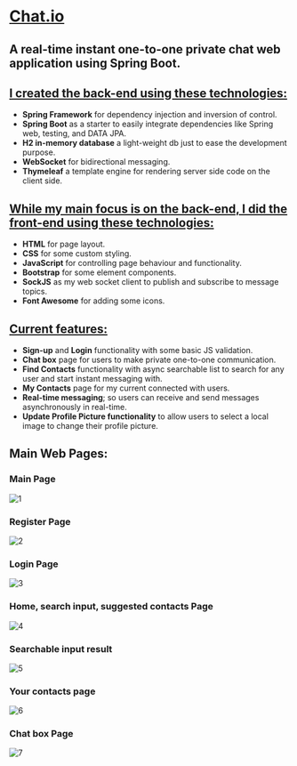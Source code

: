 # <u>Chat.io</u>
## A real-time instant one-to-one private chat web application using Spring Boot.


## <u>I created the back-end using these technologies:</u>
<ul>
<li><b>Spring Framework</b> for dependency injection and inversion of control.</li>
<li><b>Spring Boot</b> as a starter to easily integrate dependencies like Spring web, testing, and DATA JPA.</li>
<li><b>H2 in-memory database</b> a light-weight db just to ease the development purpose.</li>
<li><b>WebSocket</b> for bidirectional messaging.</li>
<li><b>Thymeleaf</b> a template engine for rendering server side code on the client side.</li>
</ul>

## <u>While my main focus is on the back-end, I did the front-end using these technologies:</u>
<ul>
<li><b>HTML</b> for page layout.</li>
<li><b>CSS</b> for some custom styling.</li>
<li><b>JavaScript</b> for controlling page behaviour and functionality.</li>
<li><b>Bootstrap</b> for some element components.</li>
<li><b>SockJS</b> as my web socket client to publish and subscribe to message topics.</li>
<li><b>Font Awesome</b> for adding some icons.</li>
</ul>

## <u>Current features:</u>
<ul>
<li><b>Sign-up</b> and <b>Login</b> functionality with some basic JS validation.</li>
<li><b>Chat box</b> page for users to make private one-to-one communication.</li>
<li><b>Find Contacts</b> functionality with async searchable list to search for any user and start instant messaging with.</li>
<li><b>My Contacts</b> page for my current connected with users.</li>
<li><b>Real-time messaging</b>; so users can receive and send messages asynchronously in real-time.</li>
<li><b>Update Profile Picture functionality</b> to allow users to select a local image to change their profile picture.</li>
</ul>

## Main Web Pages:

### Main Page

![1](https://github.com/Farid-Mnf/Chat.IO/assets/36532455/b7140bd6-1c97-402a-8819-846b4c634899)

### Register Page ###
![2](https://github.com/Farid-Mnf/Chat.IO/assets/36532455/68bb46cb-9329-4939-be46-e48fe4652df8)

### Login Page ###
![3](https://github.com/Farid-Mnf/Chat.IO/assets/36532455/abdb8e24-b361-444a-af2a-176c3d5db7ca)

### Home, search input, suggested contacts Page ###
![4](https://github.com/Farid-Mnf/Chat.IO/assets/36532455/0da56598-ebad-4a9a-95de-c1c215a44446)

### Searchable input result ###
![5](https://github.com/Farid-Mnf/Chat.IO/assets/36532455/e1be995a-7344-4e84-a5f9-a8dbe640e965)

### Your contacts page ###
![6](https://github.com/Farid-Mnf/Chat.IO/assets/36532455/1588f689-26d2-40ff-a6a4-b0bb1e934805)

### Chat box Page ###
![7](https://github.com/Farid-Mnf/Chat.IO/assets/36532455/2282566c-5815-4789-87ef-b7710ace36ee)
